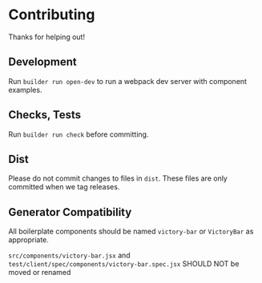 Contributing
============

Thanks for helping out!

## Development

Run `builder run open-dev` to run a webpack dev server with component examples.

## Checks, Tests

Run `builder run check` before committing.

## Dist

Please do not commit changes to files in `dist`.
These files are only committed when we tag releases.

## Generator Compatibility

All boilerplate components should be named `victory-bar` or
`VictoryBar` as appropriate.

`src/components/victory-bar.jsx` and
`test/client/spec/components/victory-bar.spec.jsx` SHOULD NOT be moved or renamed

